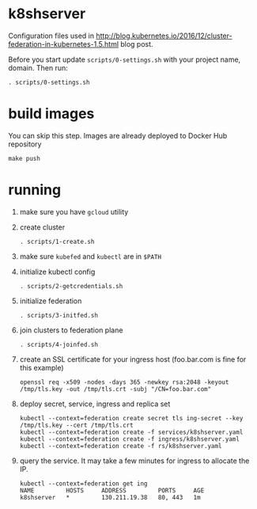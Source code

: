 # k8shserver
Configuration files used in http://blog.kubernetes.io/2016/12/cluster-federation-in-kubernetes-1.5.html blog post. 

Before you start update `scripts/0-settings.sh` with your project name, domain. Then run:

    . scripts/0-settings.sh

# build images
You can skip this step. Images are already deployed to Docker Hub repository

    make push

# running
1. make sure you have `gcloud` utility
1. create cluster

    ```
    . scripts/1-create.sh
    ```

1. make sure `kubefed` and `kubectl` are in `$PATH`
1. initialize kubectl config

    ```
    . scripts/2-getcredentials.sh
    ```
    
1. initialize federation

    ```
    . scripts/3-initfed.sh
    ```

1. join clusters to federation plane

    ```
    . scripts/4-joinfed.sh
    ```

1. create an SSL certificate for your ingress host (foo.bar.com is fine for this example)

    ```
    openssl req -x509 -nodes -days 365 -newkey rsa:2048 -keyout /tmp/tls.key -out /tmp/tls.crt -subj "/CN=foo.bar.com"
    ```

1. deploy secret, service, ingress and replica set

    ```
    kubectl --context=federation create secret tls ing-secret --key /tmp/tls.key --cert /tmp/tls.crt
    kubectl --context=federation create -f services/k8shserver.yaml
    kubectl --context=federation create -f ingress/k8shserver.yaml
    kubectl --context=federation create -f rs/k8shserver.yaml
    ```
    
1. query the service. It may take a few minutes for ingress to allocate the IP.
    ```
    kubectl --context=federation get ing
    NAME         HOSTS     ADDRESS         PORTS     AGE
    k8shserver   *         130.211.19.38   80, 443   1m
    ```

